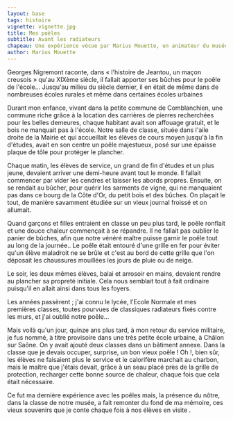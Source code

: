 ```yaml
---
layout: base
tags: histoire
vignette: vignette.jpg
title: Mes poêles
subtitle: Avant les radiateurs
chapeau: Une expérience vécue par Marius Mouette, un animateur du musée de l'école.
author: Marius Mouette
---
```


Georges Nigremont raconte, dans « l'histoire de Jeantou, un maçon creusois »
qu'au XIXème siècle, il fallait apporter ses bûches pour le poêle de l'école...
Jusqu'au milieu du siècle dernier, il en était de même dans de nombreuses écoles
rurales et même dans certaines écoles urbaines

Durant mon enfance, vivant dans la petite commune de Comblanchien, une commune
riche grâce à la location des carrières de pierres recherchées pour les belles
demeures, chaque habitant avait son affouage gratuit, et le bois ne manquait pas
à l'école. Notre salle de classe, située dans l'aile droite de la Mairie et qui
accueillait les élèves de cours moyen jusqu'à la fin d'études, avait en son
centre un poêle majestueux, posé sur une épaisse plaque de tôle pour protéger le
plancher.

Chaque matin, les élèves de service, un grand de fin d'études et un plus jeune,
devaient arriver une demi-heure avant tout le monde. Il fallait commencer par
vider les cendres et laisser les abords propres. Ensuite, on se rendait au
bûcher, pour quérir les sarments de vigne, qui ne manquaient pas dans ce bourg
de la Côte d'Or, du petit bois et des bûches. On plaçait le tout, de manière
savamment étudiée sur un vieux journal froissé et on allumait.

Quand garçons et filles entraient en classe un peu plus tard, le poêle ronflait
et une douce chaleur commençait à se répandre. Il ne fallait pas oublier le
panier de bûches, afin que notre vénéré maître puisse garnir le poêle tout au
long de la journée.. Le poêle était entouré d'une grille en fer pour éviter
qu'un élève maladroit ne se brûle et c'est au bord de cette grille que l'on
déposait les chaussures mouillées les jours de pluie ou de neige.

Le soir, les deux mêmes élèves, balai et arrosoir en mains, devaient rendre au
plancher sa propreté initiale. Cela nous semblait tout à fait ordinaire
puisqu'il en allait ainsi dans tous les foyers.

Les années passèrent ; j'ai connu le lycée, l'Ecole Normale et mes premières
classes, toutes pourvues de classiques radiateurs fixés contre les murs, et j'ai
oublié notre poêle...

Mais voilà qu'un jour, quinze ans plus tard, à mon retour du service militaire,
je fus nommé, à titre provisoire dans une très petite école urbaine, à Châlon
sur Saône. On y avait ajouté deux classes dans un bâtiment annexe. Dans la
classe que je devais occuper, surprise, un bon vieux poêle ! Oh !, bien sûr, les
élèves ne faisaient plus le service et le calorifère marchait au charbon, mais
le maître que j'étais devait, grâce à un seau placé près de la grille de
protection, recharger cette bonne source de chaleur, chaque fois que cela était
nécessaire.

Ce fut ma dernière expérience avec les poêles mais, la présence du nôtre, dans
la classe de notre musée, a fait remonter du fond de ma mémoire, ces vieux
souvenirs que je conte chaque fois à nos élèves en visite .
